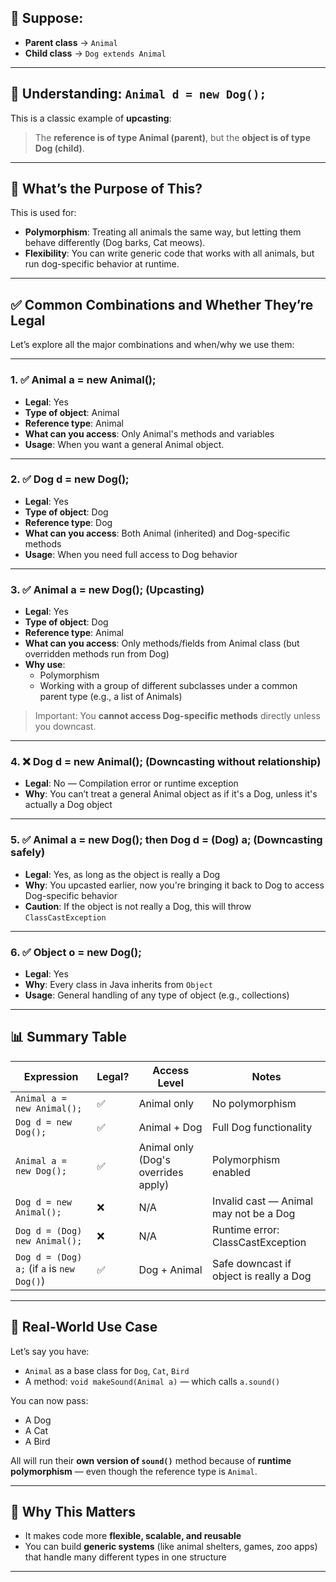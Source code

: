 
## 🐾 Suppose:

- **Parent class** → `Animal`
- **Child class** → `Dog extends Animal`

---

## 🔑 Understanding: `Animal d = new Dog();`

This is a classic example of **upcasting**:
> The **reference is of type Animal (parent)**, but the **object is of type Dog (child)**.

---

## 🧠 What’s the Purpose of This?

This is used for:
- **Polymorphism**: Treating all animals the same way, but letting them behave differently (Dog barks, Cat meows).
- **Flexibility**: You can write generic code that works with all animals, but run dog-specific behavior at runtime.

---

## ✅ Common Combinations and Whether They’re Legal

Let’s explore all the major combinations and when/why we use them:

---

### 1. ✅ **Animal a = new Animal();**

- **Legal**: Yes
- **Type of object**: Animal
- **Reference type**: Animal
- **What can you access**: Only Animal's methods and variables
- **Usage**: When you want a general Animal object.

---

### 2. ✅ **Dog d = new Dog();**

- **Legal**: Yes
- **Type of object**: Dog
- **Reference type**: Dog
- **What can you access**: Both Animal (inherited) and Dog-specific methods
- **Usage**: When you need full access to Dog behavior

---

### 3. ✅ **Animal a = new Dog();** (**Upcasting**)

- **Legal**: Yes
- **Type of object**: Dog
- **Reference type**: Animal
- **What can you access**: Only methods/fields from Animal class (but overridden methods run from Dog)
- **Why use**:
  - Polymorphism
  - Working with a group of different subclasses under a common parent type (e.g., a list of Animals)

> Important: You **cannot access Dog-specific methods** directly unless you downcast.

---

### 4. ❌ **Dog d = new Animal();** (**Downcasting without relationship**)

- **Legal**: No — Compilation error or runtime exception
- **Why**: You can’t treat a general Animal object as if it's a Dog, unless it's actually a Dog object

---

### 5. ✅ **Animal a = new Dog(); then Dog d = (Dog) a;** (**Downcasting safely**)

- **Legal**: Yes, as long as the object is really a Dog
- **Why**: You upcasted earlier, now you're bringing it back to Dog to access Dog-specific behavior
- **Caution**: If the object is not really a Dog, this will throw `ClassCastException`

---

### 6. ✅ **Object o = new Dog();**

- **Legal**: Yes
- **Why**: Every class in Java inherits from `Object`
- **Usage**: General handling of any type of object (e.g., collections)

---

## 📊 Summary Table

| Expression                    | Legal? | Access Level                 | Notes                                       |
|------------------------------|--------|------------------------------|---------------------------------------------|
| `Animal a = new Animal();`   | ✅     | Animal only                  | No polymorphism                             |
| `Dog d = new Dog();`         | ✅     | Animal + Dog                 | Full Dog functionality                      |
| `Animal a = new Dog();`      | ✅     | Animal only (Dog's overrides apply) | Polymorphism enabled                  |
| `Dog d = new Animal();`      | ❌     | N/A                          | Invalid cast — Animal may not be a Dog      |
| `Dog d = (Dog) new Animal();`| ❌     | N/A                          | Runtime error: ClassCastException           |
| `Dog d = (Dog) a;` (if `a` is `new Dog()`) | ✅ | Dog + Animal | Safe downcast if object is really a Dog     |

---

## 🐶 Real-World Use Case

Let’s say you have:
- `Animal` as a base class for `Dog`, `Cat`, `Bird`
- A method: `void makeSound(Animal a)` — which calls `a.sound()`

You can now pass:
- A Dog
- A Cat
- A Bird

All will run their **own version of `sound()`** method because of **runtime polymorphism** — even though the reference type is `Animal`.

---

## 🧠 Why This Matters

- It makes code more **flexible, scalable, and reusable**
- You can build **generic systems** (like animal shelters, games, zoo apps) that handle many different types in one structure

---

